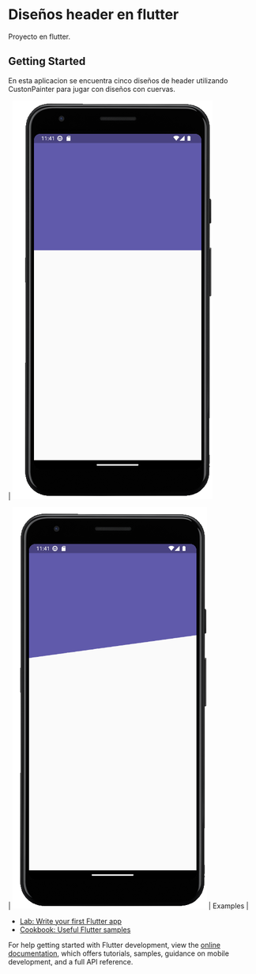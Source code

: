# Diseños header en flutter

Proyecto en flutter.

## Getting Started

En esta aplicacion se encuentra cinco diseños de header utilizando CustonPainter para jugar con diseños con cuervas.





| <picture>
  <img src="https://raw.githubusercontent.com/ricardonajargonzalez/disenos_app/master/lib/assets/header1.png">

</picture>    | <picture>
   <img src="https://raw.githubusercontent.com/ricardonajargonzalez/disenos_app/master/lib/assets/header2.png">
</picture>   | Examples      |



- [Lab: Write your first Flutter app](https://docs.flutter.dev/get-started/codelab)
- [Cookbook: Useful Flutter samples](https://docs.flutter.dev/cookbook)

For help getting started with Flutter development, view the
[online documentation](https://docs.flutter.dev/), which offers tutorials,
samples, guidance on mobile development, and a full API reference.
